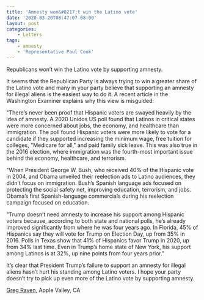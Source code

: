 ```yaml
---
title: 'Amnesty won&#8217;t win the Latino vote'
date: '2020-03-20T08:47:07-08:00'
layout: post
categories:
    - Letters
tags:
    - amnesty
    - 'Representative Paul Cook'
---
```


Republicans won’t win the Latino vote by supporting amnesty.

It seems that the Republican Party is always trying to win a greater share of the Latino vote and many in your party believe that supporting an amnesty for illegal aliens is the easiest way to do it. A recent article in the Washington Examiner explains why this view is misguided:

"There’s never been proof that Hispanic voters are swayed heavily by the idea of amnesty. A 2020 Unidos US poll found that Latinos in critical states were more concerned about jobs, the economy, and healthcare than immigration. The poll found Hispanic voters were more likely to vote for a candidate if they supported increasing the minimum wage, free tuition for colleges, "Medicare for all," and paid family sick leave. This was also true in the 2016 election, where immigration was the fourth-most important issue behind the economy, healthcare, and terrorism.

"When President George W. Bush, who received 40% of the Hispanic vote in 2004, and Obama unveiled their reelection ads to Latino audiences, they didn’t focus on immigration. Bush’s Spanish language ads focused on protecting the social safety net, improving education, terrorism, and jobs. Obama’s first Spanish-language commercials during his reelection campaign focused on education.

"Trump doesn’t need amnesty to increase his support among Hispanic voters because, according to both state and national polls, he’s already improved significantly from where he was four years ago. In Florida, 45% of Hispanics say they will vote for Trump on Election Day, up from 35% in 2016. Polls in Texas show that 41% of Hispanics favor Trump in 2020, up from 34% last time. Even in Trump’s home state of New York, his support among Latinos is at 32%, up nine points from four years prior."

It’s clear that President Trump’s failure to support an amnesty for illegal aliens hasn’t hurt his standing among Latino voters. I hope your party doesn’t try to pick up even more of the Latino vote by supporting amnesty.

[Greg Raven](https://www.gregraven.org/), Apple Valley, CA